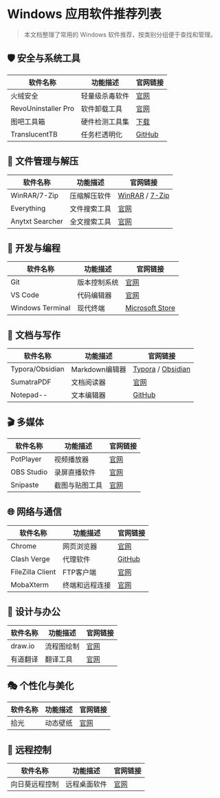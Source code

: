 
# Windows 应用软件推荐列表

> 本文档整理了常用的 Windows 软件推荐，按类别分组便于查找和管理。

## 🛡️ 安全与系统工具

| 软件名称 | 功能描述 | 官网链接 |
|---------|---------|----------|
| 火绒安全 | 轻量级杀毒软件 | [官网](https://www.huorong.cn/) |
| RevoUninstaller Pro | 软件卸载工具 | [官网](https://www.revouninstaller.com/) |
| 图吧工具箱 | 硬件检测工具集 | [下载](http://www.tbtool.cn/) |
| TranslucentTB | 任务栏透明化 | [GitHub](https://github.com/TranslucentTB/TranslucentTB) |

## 📁 文件管理与解压

| 软件名称 | 功能描述 | 官网链接 |
|---------|---------|----------|
| WinRAR/7-Zip | 压缩解压软件 | [WinRAR](https://www.winrar.com/) / [7-Zip](https://www.7-zip.org/) |
| Everything | 文件搜索工具 | [官网](https://www.voidtools.com/) |
| Anytxt Searcher | 全文搜索工具 | [官网](https://anytxt.net/) |

## 🎯 开发与编程

| 软件名称 | 功能描述 | 官网链接 |
|---------|---------|----------|
| Git | 版本控制系统 | [官网](https://git-scm.com/) |
| VS Code | 代码编辑器 | [官网](https://code.visualstudio.com/) |
| Windows Terminal | 现代终端 | [Microsoft Store](https://aka.ms/terminal) |

## 📝 文档与写作

| 软件名称 | 功能描述 | 官网链接 |
|---------|---------|----------|
| Typora/Obsidian | Markdown编辑器 | [Typora](https://typora.io/) / [Obsidian](https://obsidian.md/) |
| SumatraPDF | 文档阅读器 | [官网](https://www.sumatrapdfreader.org/) |
| Notepad-- | 文本编辑器 | [GitHub](https://github.com/cxasm/notepad--) |

## 🎬 多媒体

| 软件名称 | 功能描述 | 官网链接 |
|---------|---------|----------|
| PotPlayer | 视频播放器 | [官网](https://potplayer.daum.net/) |
| OBS Studio | 录屏直播软件 | [官网](https://obsproject.com/) |
| Snipaste | 截图与贴图工具 | [官网](https://www.snipaste.com/) |

## 🌐 网络与通信

| 软件名称 | 功能描述 | 官网链接 |
|---------|---------|----------|
| Chrome | 网页浏览器 | [官网](https://www.google.com/chrome/) |
| Clash Verge | 代理软件 | [GitHub](https://github.com/zzzgydi/clash-verge) |
| FileZilla Client | FTP客户端 | [官网](https://filezilla-project.org/) |
| MobaXterm | 终端和远程连接 | [官网](https://mobaxterm.mobatek.net/) |

## 🎨 设计与办公

| 软件名称 | 功能描述 | 官网链接 |
|---------|---------|----------|
| draw.io | 流程图绘制 | [官网](https://app.diagrams.net/) |
| 有道翻译 | 翻译工具 | [官网](https://fanyi.youdao.com/) |

## 🎭 个性化与美化

| 软件名称 | 功能描述 | 官网链接 |
|---------|---------|----------|
| 拾光 | 动态壁纸 | [官网](https://sg.upup7.com/) |

## 🔧 远程控制

| 软件名称 | 功能描述 | 官网链接 |
|---------|---------|----------|
| 向日葵远程控制 | 远程桌面软件 | [官网](https://sunlogin.oray.com/) |

